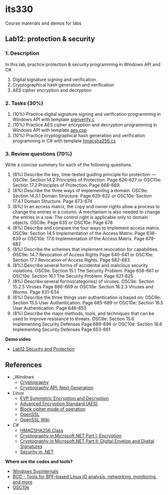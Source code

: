 # its330
Course materials and demos for labs

## Lab12: protection & security

### 1. Description

In this lab,  practice protection & security programming in Windows API and C#.
1. Digital signature signing and verification
2. Cryptographical hash generation and verification
3. AES cipher encryption and decryption

### 2. Tasks (30%)

1. (10%) Practice digital signature signing and verification programming in Windows API with template [signverify.c](./code/win/signverify.c)
2. (10%) Practice AES cipher encryption and decryption programming in Windows API with template [aes.cpp](./code/win/aes.cpp)
3. (10%) Practice cryptographical hash generation and verification programming in C# with template [hmacsha256.cs](./code/cs/hmacsha256.cs)


### 3. Review questions (70%)

Write a concise summary for each of the following questions.

1. (8%) Describe the key, time-tested guiding principle for protection — OSC9e: Section 14.2 Principles of Protection. Page 626-627 or OSC10e: Section 17.2 Principles of Protection. Page 668-669.
2. (8%) Describe the three ways of implementing a domain. OSC9e: Section 14.3.1 Domain Structure. Page 629-632 or OSC10e: Section 17.4.1 Domain Structure. Page 673-674
3. (8%) In an access matrix, the copy and owner rights allow a process to change the entries in a column. A mechanism is also needed to change the entries in a row. The control right is applicable only to domain objects. OSC9e: Page 635 or OSC10e: Page 678
4. (8%) Describe and compare the four ways to implement access matrix. OSC9e: Section 14.5 Implementation of the Access Matrix. Page 636-639 or OSC10e: 17.6 Implementation of the Access Matrix. Page 679-682
5. (8%) Describe the schemes that implement revocation for capabilities. OSC9e: 14.7 Revocation of Access Rights Page 640-641 or OSC10e: Section 17.7 Revocation of Access Rights. Page 682-683
6. (8%) Describe several forms of accidental and malicious security violations. OSC9e: Section 15.1 The Security Problem. Page 658-661 or OSC10e: Section 16.1 The Security Problem. Page 621-625
7. (8%) Describe several forms(categories) of viruses. OSC9e: Section 15.2.5 Viruses Page 666-669 or OSC10e: Section 16.2.3 Viruses and Worms. Page 631-634
8. (6%) Describe the three things user authentication is based on:  OSC9e: Section 15.5 User Authentication. Page 685-689 or OSC10e: Section 16.5 User Authentication. Page 648-653
9. (8%) Describe the major methods, tools, and techniques that can be used to improve resistance to threats. OSC9e: Section 15.6 Implementing Security Defenses Page 689-696 or OSC10e: Section 16.6 Implementing Security Defenses Page 653-661


**Demo video**

* [Lab12 Security and Protection](https://youtu.be/SqA8OXUF8NI)


## References

* _Windows
  * [Cryptography](https://docs.microsoft.com/en-us/windows/win32/seccrypto/cryptography-portal)
  * [Cryptography API: Next Generation](https://docs.microsoft.com/en-us/windows/win32/seccng/about-cng)
* _Linux_
  * [EVP Symmetric Encryption and Decryption](https://wiki.openssl.org/index.php/EVP_Symmetric_Encryption_and_Decryption)
  * [Advanced Encryption Standard (AES)](https://en.wikipedia.org/wiki/Advanced\_Encryption\_Standard)
  * [Block cipher mode of operation](https://en.wikipedia.org/wiki/Block\_cipher\_mode\_of\_operation)
  * [OpenSSL](https://www.openssl.org/)
  * [OpenSSL Wiki](https://wiki.openssl.org/index.php/Main_Page)
* _C#_
  * [HMACSHA256 Class](https://docs.microsoft.com/en-us/dotnet/api/system.security.cryptography.hmacsha256?view=netframework-4.8)
  * [Cryptography in Microsoft.NET Part I: Encryption](https://www.c-sharpcorner.com/article/cryptography-in-microsoft-net-part-i-encryption/)
  * [Cryptography in Microsoft.NET Part II: Digital Envelop and Digital Signatures](https://www.c-sharpcorner.com/article/cryptography-in-microsoft-net-part-ii-digital-envelop-and-d/)
  * [Security in .NET](https://docs.microsoft.com/en-us/dotnet/standard/security/)

**Where are the codes and tools?**
* [Windows Sysinternals](https://docs.microsoft.com/en-us/sysinternals/)
* [BCC - Tools for BPF-based Linux IO analysis, networking, monitoring, and more](https://github.com/iovisor/bcc)
* [OSC10e](https://github.com/greggagne/osc10e)






